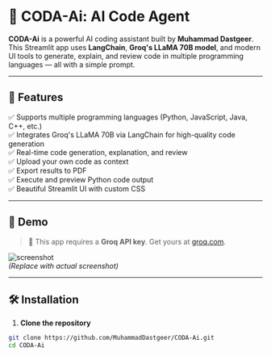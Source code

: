 # 🤖 CODA-Ai: AI Code Agent

**CODA-Ai** is a powerful AI coding assistant built by **Muhammad Dastgeer**.  
This Streamlit app uses **LangChain**, **Groq's LLaMA 70B model**, and modern UI tools to generate, explain, and review code in multiple programming languages — all with a simple prompt.

---

## 🧠 Features

✅ Supports multiple programming languages (Python, JavaScript, Java, C++, etc.)  
✅ Integrates Groq's LLaMA 70B via LangChain for high-quality code generation  
✅ Real-time code generation, explanation, and review  
✅ Upload your own code as context  
✅ Export results to PDF  
✅ Execute and preview Python code output  
✅ Beautiful Streamlit UI with custom CSS

---

## 📸 Demo

> 🔑 This app requires a **Groq API key**. Get yours at [groq.com](https://console.groq.com).

![screenshot](https://via.placeholder.com/800x400.png?text=CODA-Ai+Screenshot)  
*(Replace with actual screenshot)*

---

## 🛠️ Installation

1. **Clone the repository**

```bash
git clone https://github.com/MuhammadDastgeer/CODA-Ai.git
cd CODA-Ai
